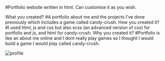 #Portfolio website written in html. Can customise it as you wish.

What you created?
#A portfolio about me and the projects I've done previously which includes a game called candy-crush.
How you created it?
#I used html, js and css but also scss (an advanced version of css) for portfolio and js, and html for candy-crush.
Why you created it?
#Portfolio is like an about me online and I dont really play games so I thought I would build a game I would play called candy-crush.

![profile](https://github.com/wr125/portfolio/assets/20228047/10c74089-9e50-4922-a40a-c68a84aa83b7)
